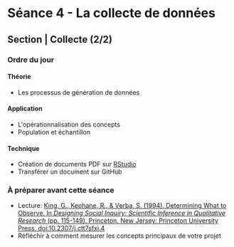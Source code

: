 # Séance 4 - La collecte de données
## Section | Collecte (2/2)

### Ordre du jour
#### Théorie
- Les processus de génération de données


#### Application
- L'opérationnalisation des concepts
- Population et échantillon


#### Technique
- Création de documents PDF sur [RStudio](https://rstudio.com/products/rstudio/)
- Transférer un document sur GitHub

### À préparer avant cette séance
- Lecture: [King, G., Keohane, R., & Verba, S. (1994). Determining What to Observe. In *Designing Social Inquiry: Scientific Inference in Qualitative Research* (pp. 115-149). Princeton, New Jersey: Princeton University Press. doi:10.2307/j.ctt7sfxj.4](https://books.google.fr/books?id=A7VFF-JR3b8C&lpg=PP1&pg=PA115#v=onepage&q&f=false)
- Réfléchir à comment mesurer les concepts principaux de votre projet

